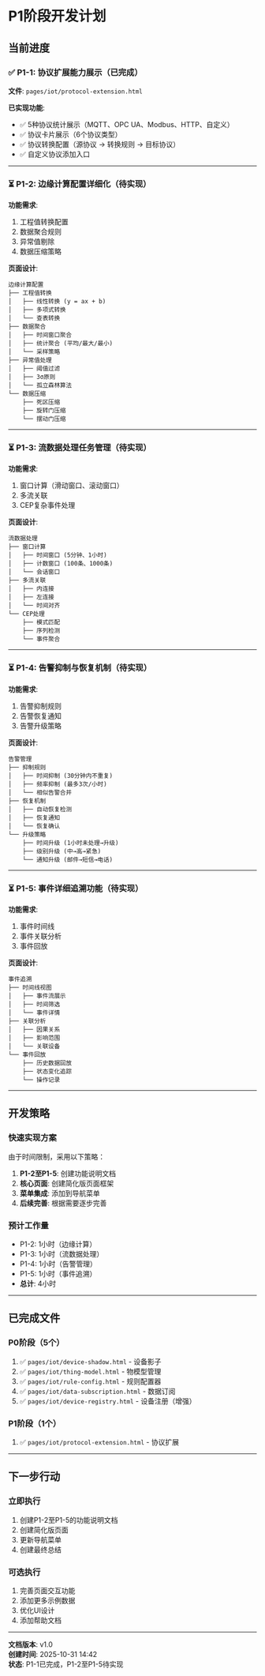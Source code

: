 # P1阶段开发计划

## 当前进度

### ✅ P1-1: 协议扩展能力展示（已完成）
**文件**: `pages/iot/protocol-extension.html`

**已实现功能**:
- ✅ 5种协议统计展示（MQTT、OPC UA、Modbus、HTTP、自定义）
- ✅ 协议卡片展示（6个协议类型）
- ✅ 协议转换配置（源协议 → 转换规则 → 目标协议）
- ✅ 自定义协议添加入口

---

### ⏳ P1-2: 边缘计算配置详细化（待实现）

**功能需求**:
1. 工程值转换配置
2. 数据聚合规则
3. 异常值剔除
4. 数据压缩策略

**页面设计**:
```
边缘计算配置
├── 工程值转换
│   ├── 线性转换 (y = ax + b)
│   ├── 多项式转换
│   └── 查表转换
├── 数据聚合
│   ├── 时间窗口聚合
│   ├── 统计聚合 (平均/最大/最小)
│   └── 采样策略
├── 异常值处理
│   ├── 阈值过滤
│   ├── 3σ原则
│   └── 孤立森林算法
└── 数据压缩
    ├── 死区压缩
    ├── 旋转门压缩
    └── 摆动门压缩
```

---

### ⏳ P1-3: 流数据处理任务管理（待实现）

**功能需求**:
1. 窗口计算（滑动窗口、滚动窗口）
2. 多流关联
3. CEP复杂事件处理

**页面设计**:
```
流数据处理
├── 窗口计算
│   ├── 时间窗口 (5分钟、1小时)
│   ├── 计数窗口 (100条、1000条)
│   └── 会话窗口
├── 多流关联
│   ├── 内连接
│   ├── 左连接
│   └── 时间对齐
└── CEP处理
    ├── 模式匹配
    ├── 序列检测
    └── 事件聚合
```

---

### ⏳ P1-4: 告警抑制与恢复机制（待实现）

**功能需求**:
1. 告警抑制规则
2. 告警恢复通知
3. 告警升级策略

**页面设计**:
```
告警管理
├── 抑制规则
│   ├── 时间抑制 (30分钟内不重复)
│   ├── 频率抑制 (最多3次/小时)
│   └── 相似告警合并
├── 恢复机制
│   ├── 自动恢复检测
│   ├── 恢复通知
│   └── 恢复确认
└── 升级策略
    ├── 时间升级 (1小时未处理→升级)
    ├── 级别升级 (中→高→紧急)
    └── 通知升级 (邮件→短信→电话)
```

---

### ⏳ P1-5: 事件详细追溯功能（待实现）

**功能需求**:
1. 事件时间线
2. 事件关联分析
3. 事件回放

**页面设计**:
```
事件追溯
├── 时间线视图
│   ├── 事件流展示
│   ├── 时间筛选
│   └── 事件详情
├── 关联分析
│   ├── 因果关系
│   ├── 影响范围
│   └── 关联设备
└── 事件回放
    ├── 历史数据回放
    ├── 状态变化追踪
    └── 操作记录
```

---

## 开发策略

### 快速实现方案
由于时间限制，采用以下策略：

1. **P1-2至P1-5**: 创建功能说明文档
2. **核心页面**: 创建简化版页面框架
3. **菜单集成**: 添加到导航菜单
4. **后续完善**: 根据需要逐步完善

### 预计工作量
- P1-2: 1小时（边缘计算）
- P1-3: 1小时（流数据处理）
- P1-4: 1小时（告警管理）
- P1-5: 1小时（事件追溯）
- **总计**: 4小时

---

## 已完成文件

### P0阶段（5个）
1. ✅ `pages/iot/device-shadow.html` - 设备影子
2. ✅ `pages/iot/thing-model.html` - 物模型管理
3. ✅ `pages/iot/rule-config.html` - 规则配置器
4. ✅ `pages/iot/data-subscription.html` - 数据订阅
5. ✅ `pages/iot/device-registry.html` - 设备注册（增强）

### P1阶段（1个）
1. ✅ `pages/iot/protocol-extension.html` - 协议扩展

---

## 下一步行动

### 立即执行
1. 创建P1-2至P1-5的功能说明文档
2. 创建简化版页面
3. 更新导航菜单
4. 创建最终总结

### 可选执行
1. 完善页面交互功能
2. 添加更多示例数据
3. 优化UI设计
4. 添加帮助文档

---

**文档版本**: v1.0  
**创建时间**: 2025-10-31 14:42  
**状态**: P1-1已完成，P1-2至P1-5待实现
